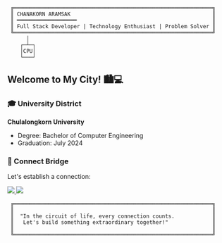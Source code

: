```
 ╔═══════════════════════════════════════════════════════════════╗ 
 ║ CHANAKORN ARAMSAK                                             ║
 ║ ═══════════════════                                           ║
 ║ Full Stack Developer | Technology Enthusiast | Problem Solver ║
 ╚═══════════════════════════════════════════════════════════════╝
      │
    ┌─┴─┐
    │CPU│
    └───┘
```

## Welcome to My City! 🏙️💻

### 🎓 University District

**Chulalongkorn University**
- Degree: Bachelor of Computer Engineering
- Graduation: July 2024

### 🌉 Connect Bridge

Let's establish a connection:

<a href="https://www.linkedin.com/in/chanakorn-aramsak/">
  <img src="https://img.shields.io/badge/-LinkedIn%20Skyway-0A66C2?style=for-the-badge&logo=linkedin&logoColor=white" />
</a>

<a href="mailto:chanakorn.aramsak@gmail.com">
  <img src="https://img.shields.io/badge/-Email%20Gateway-D14836?style=for-the-badge&logo=gmail&logoColor=white" />
</a>

```
 ╔═══════════════════════════════════════════════════════════════╗ 
 ║                                                               ║
 ║  "In the circuit of life, every connection counts.            ║
 ║   Let's build something extraordinary together!"              ║
 ║                                                               ║
 ╚═══════════════════════════════════════════════════════════════╝
```
